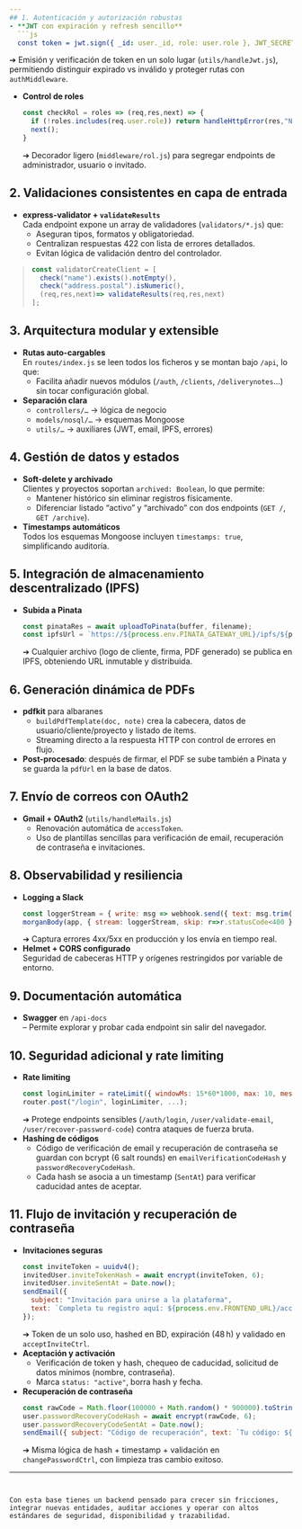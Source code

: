 ```yaml
---
## 1. Autenticación y autorización robustas  
- **JWT con expiración y refresh sencillo**  
  ```js
  const token = jwt.sign({ _id: user._id, role: user.role }, JWT_SECRET, { expiresIn: "1d" });
  ```  
  ➔ Emisión y verificación de token en un solo lugar (`utils/handleJwt.js`), permitiendo distinguir expirado vs inválido y proteger rutas con `authMiddleware`.  
- **Control de roles**  
  ```js
  const checkRol = roles => (req,res,next) => {
    if (!roles.includes(req.user.role)) return handleHttpError(res,"NOT_ALLOWED",403);
    next();
  }
  ```  
  ➔ Decorador ligero (`middleware/rol.js`) para segregar endpoints de administrador, usuario o invitado.

## 2. Validaciones consistentes en capa de entrada  
- **express-validator + `validateResults`**  
  Cada endpoint expone un array de validadores (`validators/*.js`) que:
  - Aseguran tipos, formatos y obligatoriedad.
  - Centralizan respuestas 422 con lista de errores detallados.
  - Evitan lógica de validación dentro del controlador.

> ```js
> const validatorCreateClient = [
>   check("name").exists().notEmpty(),
>   check("address.postal").isNumeric(),
>   (req,res,next)=> validateResults(req,res,next)
> ];
> ```

## 3. Arquitectura modular y extensible  
- **Rutas auto-cargables**  
  En `routes/index.js` se leen todos los ficheros y se montan bajo `/api`, lo que:
  - Facilita añadir nuevos módulos (`/auth`, `/clients`, `/deliverynotes`…) sin tocar configuración global.  
- **Separación clara**  
  - `controllers/…` → lógica de negocio  
  - `models/nosql/…` → esquemas Mongoose  
  - `utils/…` → auxiliares (JWT, email, IPFS, errores)

## 4. Gestión de datos y estados  
- **Soft-delete y archivado**  
  Clientes y proyectos soportan `archived: Boolean`, lo que permite:
  - Mantener histórico sin eliminar registros físicamente.  
  - Diferenciar listado “activo” y “archivado” con dos endpoints (`GET /`, `GET /archive`).  
- **Timestamps automáticos**  
  Todos los esquemas Mongoose incluyen `timestamps: true`, simplificando auditoría.

## 5. Integración de almacenamiento descentralizado (IPFS)  
- **Subida a Pinata**  
  ```js
  const pinataRes = await uploadToPinata(buffer, filename);
  const ipfsUrl = `https://${process.env.PINATA_GATEWAY_URL}/ipfs/${pinataRes.IpfsHash}`;
  ```  
  ➔ Cualquier archivo (logo de cliente, firma, PDF generado) se publica en IPFS, obteniendo URL inmutable y distribuida.

## 6. Generación dinámica de PDFs  
- **pdfkit** para albaranes  
  - `buildPdfTemplate(doc, note)` crea la cabecera, datos de usuario/cliente/proyecto y listado de ítems.  
  - Streaming directo a la respuesta HTTP con control de errores en flujo.  
- **Post-procesado**: después de firmar, el PDF se sube también a Pinata y se guarda la `pdfUrl` en la base de datos.

## 7. Envío de correos con OAuth2  
- **Gmail + OAuth2** (`utils/handleMails.js`)  
  - Renovación automática de `accessToken`.  
  - Uso de plantillas sencillas para verificación de email, recuperación de contraseña e invitaciones.

## 8. Observabilidad y resiliencia  
- **Logging a Slack**  
  ```js
  const loggerStream = { write: msg => webhook.send({ text: msg.trim() }) };
  morganBody(app, { stream: loggerStream, skip: r=>r.statusCode<400 });
  ```  
  ➔ Captura errores 4xx/5xx en producción y los envía en tiempo real.  
- **Helmet + CORS configurado**  
  Seguridad de cabeceras HTTP y orígenes restringidos por variable de entorno.

## 9. Documentación automática  
- **Swagger** en `/api-docs`  
  – Permite explorar y probar cada endpoint sin salir del navegador.

## 10. Seguridad adicional y rate limiting  
- **Rate limiting**  
  ```js
  const loginLimiter = rateLimit({ windowMs: 15*60*1000, max: 10, message: { error: "TOO_MANY_LOGIN_ATTEMPTS" } });
  router.post("/login", loginLimiter, ...);
  ```  
  ➔ Protege endpoints sensibles (`/auth/login`, `/user/validate-email`, `/user/recover-password-code`) contra ataques de fuerza bruta.  
- **Hashing de códigos**  
  - Código de verificación de email y recuperación de contraseña se guardan con bcrypt (6 salt rounds) en `emailVerificationCodeHash` y `passwordRecoveryCodeHash`.  
  - Cada hash se asocia a un timestamp (`SentAt`) para verificar caducidad antes de aceptar.  

## 11. Flujo de invitación y recuperación de contraseña  
- **Invitaciones seguras**  
  ```js
  const inviteToken = uuidv4();
  invitedUser.inviteTokenHash = await encrypt(inviteToken, 6);
  invitedUser.inviteSentAt = Date.now();
  sendEmail({
    subject: "Invitación para unirse a la plataforma",
    text: `Completa tu registro aquí: ${process.env.FRONTEND_URL}/accept-invite?token=${inviteToken}`
  });
  ```  
  ➔ Token de un solo uso, hashed en BD, expiración (48 h) y validado en `acceptInviteCtrl`.  
- **Aceptación y activación**  
  - Verificación de token y hash, chequeo de caducidad, solicitud de datos mínimos (nombre, contraseña).  
  - Marca `status: "active"`, borra hash y fecha.  
- **Recuperación de contraseña**  
  ```js
  const rawCode = Math.floor(100000 + Math.random() * 900000).toString();
  user.passwordRecoveryCodeHash = await encrypt(rawCode, 6);
  user.passwordRecoveryCodeSentAt = Date.now();
  sendEmail({ subject: "Código de recuperación", text: `Tu código: ${rawCode}` });
  ```  
  ➔ Misma lógica de hash + timestamp + validación en `changePasswordCtrl`, con limpieza tras cambio exitoso.

---
```


Con esta base tienes un backend pensado para crecer sin fricciones, integrar nuevas entidades, auditar acciones y operar con altos estándares de seguridad, disponibilidad y trazabilidad.

